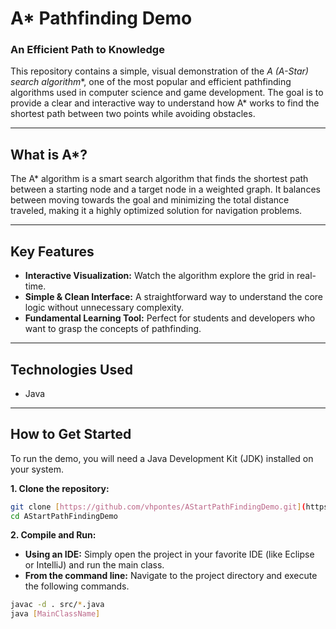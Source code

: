 # A* Pathfinding Demo

### An Efficient Path to Knowledge

This repository contains a simple, visual demonstration of the **A* (A-Star) search algorithm**, one of the most popular and efficient pathfinding algorithms used in computer science and game development. The goal is to provide a clear and interactive way to understand how A* works to find the shortest path between two points while avoiding obstacles.

---

## What is A*?

The A* algorithm is a smart search algorithm that finds the shortest path between a starting node and a target node in a weighted graph. It balances between moving towards the goal and minimizing the total distance traveled, making it a highly optimized solution for navigation problems.

---

## Key Features

* **Interactive Visualization:** Watch the algorithm explore the grid in real-time.
* **Simple & Clean Interface:** A straightforward way to understand the core logic without unnecessary complexity.
* **Fundamental Learning Tool:** Perfect for students and developers who want to grasp the concepts of pathfinding.

---

## Technologies Used
* Java

---

## How to Get Started

To run the demo, you will need a Java Development Kit (JDK) installed on your system.

**1. Clone the repository:**
```bash
git clone [https://github.com/vhpontes/AStartPathFindingDemo.git](https://github.com/vhpontes/AStartPathFindingDemo.git)
cd AStartPathFindingDemo
```

**2. Compile and Run:**
* **Using an IDE:** Simply open the project in your favorite IDE (like Eclipse or IntelliJ) and run the main class.
* **From the command line:** Navigate to the project directory and execute the following commands.
```bash
javac -d . src/*.java
java [MainClassName]
```
